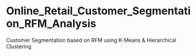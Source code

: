 # Online_Retail_Customer_Segmentation_RFM_Analysis
Customer Segmentation based on RFM using  K-Means &amp; Hierarchical Clustering
